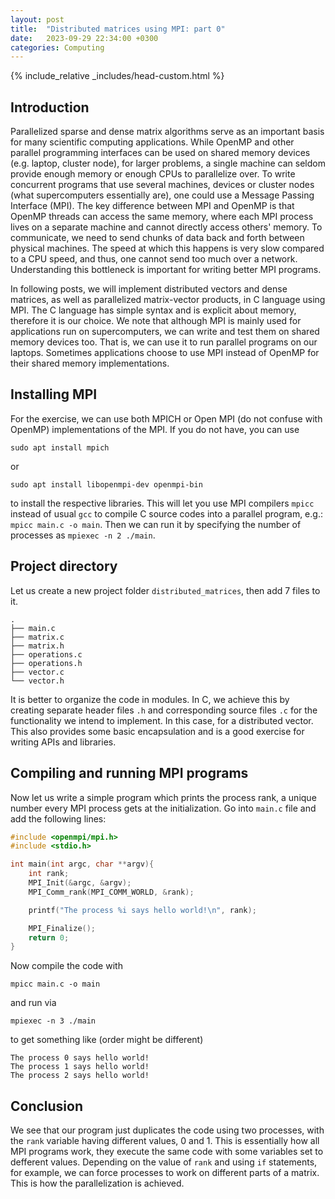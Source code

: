 ```yaml
---
layout:	post
title:	"Distributed matrices using MPI: part 0"
date:	2023-09-29 22:34:00 +0300
categories: Computing
---
```

{% include_relative _includes/head-custom.html %}


## Introduction

Parallelized sparse and dense matrix algorithms serve as an important basis for many scientific computing applications. While OpenMP and other parallel programming interfaces can be used on shared memory devices (e.g. laptop, cluster node), for larger problems, a single machine can seldom provide enough memory or enough CPUs to parallelize over. To write concurrent programs that use several machines, devices or cluster nodes (what supercomputers essentially are), one could use a Message Passing Interface (MPI). The key difference between MPI and OpenMP is that OpenMP threads can access the same memory, where each MPI process lives on a separate machine and cannot directly access others' memory. To communicate, we need to send chunks of data back and forth between physical machines. The speed at which this happens is very slow compared to a CPU speed, and thus, one cannot send too much over a network. Understanding this bottleneck is important for writing better MPI programs.

In following posts, we will implement distributed vectors and dense matrices, as well as parallelized matrix-vector products, in C language using MPI. The C language has simple syntax and is explicit about memory, therefore it is our choice. We note that although MPI is mainly used for applications run on supercomputers, we can write and test them on shared memory devices too. That is, we can use it to run parallel programs on our laptops. Sometimes applications choose to use MPI instead of OpenMP for their shared memory implementations. 


## Installing MPI

For the exercise, we can use both MPICH or Open MPI (do not confuse with OpenMP) implementations of the MPI. If you do not have, you can use 

```
sudo apt install mpich
```

or

```
sudo apt install libopenmpi-dev openmpi-bin
```

to install the respective libraries. This will let you use MPI compilers `mpicc` instead of usual `gcc` to compile C source codes into a parallel program, e.g.: `mpicc main.c -o main`. Then we can run it by specifying the number of processes as `mpiexec -n 2 ./main`.


## Project directory

Let us create a new project folder `distributed_matrices`, then add 7 files to it.

```
.
├── main.c
├── matrix.c
├── matrix.h
├── operations.c
├── operations.h
├── vector.c
└── vector.h
```

It is better to organize the code in modules. In C, we achieve this by creating separate header files `.h` and corresponding source files `.c` for the functionality we intend to implement. In this case, for a distributed vector. This also provides some basic encapsulation and is a good exercise for writing APIs and libraries.


## Compiling and running MPI programs

Now let us write a simple program which prints the process rank, a unique number every MPI process gets at the initialization. Go into `main.c` file and add the following lines:

```c
#include <openmpi/mpi.h>
#include <stdio.h>

int main(int argc, char **argv){
    int rank;
    MPI_Init(&argc, &argv);
    MPI_Comm_rank(MPI_COMM_WORLD, &rank);

    printf("The process %i says hello world!\n", rank);

    MPI_Finalize();
    return 0;
}
```

Now compile the code with

```
mpicc main.c -o main
```

and run via

```
mpiexec -n 3 ./main
```

to get something like (order might be different)

```
The process 0 says hello world!
The process 1 says hello world!
The process 2 says hello world!
```


## Conclusion

We see that our program just duplicates the code using two processes, with the `rank` variable having different values, 0 and 1. This is essentially how all MPI programs work, they execute the same code with some variables set to defferent values. Depending on the value of `rank` and using `if` statements, for example, we can force processes to work on different parts of a matrix. This is how the parallelization is achieved.